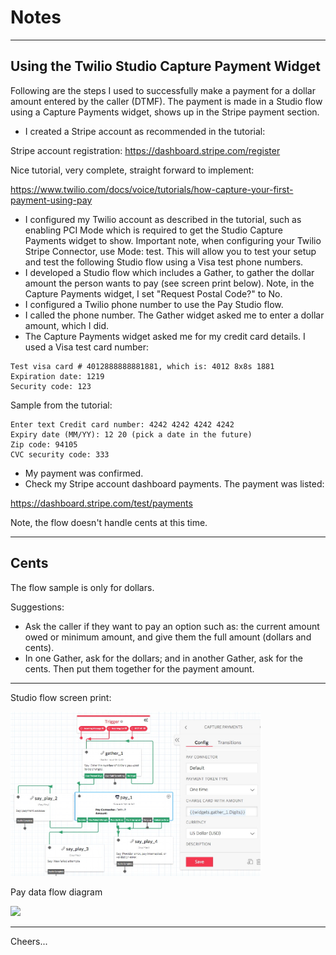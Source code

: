 # Notes

--------------------------------------------------------------------------------
## Using the Twilio Studio Capture Payment Widget


Following are the steps I used to successfully make a payment for a dollar amount entered by the caller (DTMF). 
The payment is made in a Studio flow using a Capture Payments widget, shows up in the Stripe payment section.

+ I created a Stripe account as recommended in the tutorial:

Stripe account registration: https://dashboard.stripe.com/register

Nice tutorial, very complete, straight forward to implement:

https://www.twilio.com/docs/voice/tutorials/how-capture-your-first-payment-using-pay

+ I configured my Twilio account as described in the tutorial, such as enabling PCI Mode which is required to get the Studio Capture Payments widget to show.
    Important note, when configuring your Twilio Stripe Connector, use Mode: test.
    This will allow you to test your setup and test the following Studio flow using a Visa test phone numbers.
+ I developed a Studio flow which includes a Gather, to gather the dollar amount the person wants to pay (see screen print below).
    Note, in the Capture Payments widget, I set "Request Postal Code?" to No.
+ I configured a Twilio phone number to use the Pay Studio flow.
+ I called the phone number. The Gather widget asked me to enter a dollar amount, which I did.
+ The Capture Payments widget asked me for my credit card details. I used a Visa test card number:
````
Test visa card # 4012888888881881, which is: 4012 8x8s 1881
Expiration date: 1219
Security code: 123
````
Sample from the tutorial:
````
Enter text Credit card number: 4242 4242 4242 4242
Expiry date (MM/YY): 12 20 (pick a date in the future)
Zip code: 94105
CVC security code: 333
````
+ My payment was confirmed.
+ Check my Stripe account dashboard payments. The payment was listed:

https://dashboard.stripe.com/test/payments

Note, the flow doesn't handle cents at this time.

--------------------------------------------------------------------------------
## Cents

The flow sample is only for dollars.

Suggestions:
+ Ask the caller if they want to pay an option such as:
the current amount owed or minimum amount, and give them the full amount (dollars and cents).
+ In one Gather, ask for the dollars; and in another Gather, ask for the cents.
Then put them together for the payment amount.

--------------------------------------------------------------------------------
Studio flow screen print:

<img src="Studio-Payment.jpg" width="400"/>

Pay data flow diagram

<img src="https://s3.amazonaws.com/com.twilio.prod.twilio-docs/images/pay-diagram-1-final.width-1600.png" width="400"/>

--------------------------------------------------------------------------------

Cheers...
